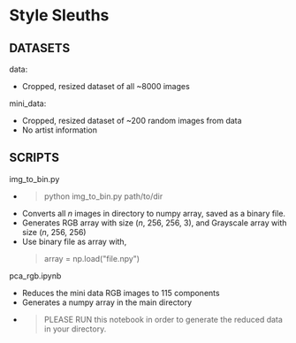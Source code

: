# Style Sleuths

## DATASETS

data:

- Cropped, resized dataset of all ~8000 images

mini_data:

- Cropped, resized dataset of ~200 random images from data
- No artist information

## SCRIPTS

img_to_bin.py

- > python img_to_bin.py path/to/dir
- Converts all _n_ images in directory to numpy array, saved as a binary file.
- Generates RGB array with size (_n_, 256, 256, 3), and Grayscale array with size (_n_, 256, 256)
- Use binary file as array with,
  > array = np.load("file.npy")

pca_rgb.ipynb

- Reduces the mini data RGB images to 115 components 
- Generates a numpy array in the main directory 
- > PLEASE RUN this notebook in order to generate the reduced data in your directory. 
